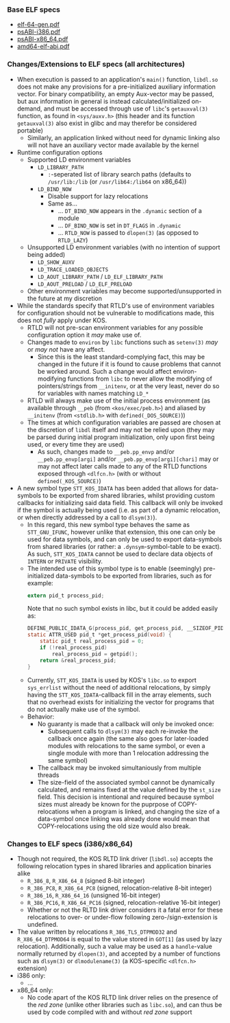 
### Base ELF specs
- [elf-64-gen.pdf](https://uclibc.org/docs/elf-64-gen.pdf)
- [psABI-i386.pdf](https://uclibc.org/docs/psABI-i386.pdf)
- [psABI-x86_64.pdf](https://uclibc.org/docs/psABI-x86_64.pdf)
- [amd64-elf-abi.pdf](https://people.freebsd.org/~obrien/amd64-elf-abi.pdf)

### Changes/Extensions to ELF specs (all architectures)
- When execution is passed to an application's `main()` function, `libdl.so` does not make any provisions for a pre-initialized auxiliary information vector. For binary compatibility, an empty Aux-vector may be passed, but aux information in general is instead calculated/initialized on-demand, and must be accessed through use of `libc`'s `getauxval(3)` function, as found in `<sys/auxv.h>` (this header and its function `getauxval(3)` also exist in glibc and may therefor be considered portable)
	- Similarly, an application linked without need for dynamic linking also will not have an auxiliary vector made available by the kernel
- Runtime configuration options
	- Supported LD environment variables
		- `LD_LIBRARY_PATH`
			- `:`-seperated list of library search paths (defaults to `/usr/lib:/lib` (or `/usr/lib64:/lib64` on x86_64))
		- `LD_BIND_NOW`
			- Disable support for lazy relocations
			- Same as...
				- ... `DT_BIND_NOW` appears in the `.dynamic` section of a module
				- ... `DF_BIND_NOW` is set in `DT_FLAGS` in `.dynamic`
				- ... `RTLD_NOW` is passed to `dlopen(3)` (as opposed to `RTLD_LAZY`)
	- Unsupported LD environment variables (with no intention of support being added)
		- `LD_SHOW_AUXV`
		- `LD_TRACE_LOADED_OBJECTS`
		- `LD_AOUT_LIBRARY_PATH` / `LD_ELF_LIBRARY_PATH`
		- `LD_AOUT_PRELOAD` / `LD_ELF_PRELOAD`
	- Other environment variables may become supported/unsupported in the future at my discretion
- While the standards specify that RTLD's use of environment variables for configuration should not be vulnerable to modifications made, this does not *fully* apply under KOS.
	- RTLD will not pre-scan environment variables for any possible configuration option it *may* make use of.
	- Changes made to `environ` by `libc` functions such as `setenv(3)` *may* or *may* *not* have any affect.
		- Since this is the least standard-complying fact, this may be changed in the future if it is found to cause problems that cannot be worked around. Such a change would affect environ-modifying functions from `libc` to never allow the modifying of pointers/strings from `__initenv`, or at the very least, never do so for variables with names matching `LD_*`
	- RTLD will always make use of the initial process environment (as available through `__peb` (from `<kos/exec/peb.h>`) and aliased by `__initenv` (from `<stdlib.h>` with `defined(_DOS_SOURCE)`))
	- The times at which configuration variables are passed are chosen at the discretion of `libdl` itself and may not be relied upon (they may be parsed during initial program initialization, only upon first being used, or every time they are used)
		- As such, changes made to `__peb.pp_envp` and/or `__peb.pp_envp[argi]` and/or `__peb.pp_envp[argi][chari]` may or may not affect later calls made to any of the RTLD functions exposed through `<dlfcn.h>` (with or without `defined(_KOS_SOURCE)`)
- A new symbol type `STT_KOS_IDATA` has been added that allows for data-symbols to be exported from shared libraries, whilst providing custom callbacks for initializing said data field. This callback will only be invoked if the symbol is actually being used (i.e. as part of a dynamic relocation, or when directly addressed by a call to `dlsym(3)`).
	- In this regard, this new symbol type behaves the same as `STT_GNU_IFUNC`, however unlike that extension, this one can only be used for data symbols, and can only be used to export data-symbols from shared libraries (or rather: a `.dynsym`-symbol-table to be exact). As such, `STT_KOS_IDATA` cannot be used to declare data objects of `INTERN` or `PRIVATE` visibility.
	- The intended use of this symbol type is to enable (seemingly) pre-initialized data-symbols to be exported from libraries, such as for example:  
	  ```c
	  extern pid_t process_pid;
	  ```
	  Note that no such symbol exists in libc, but it could be added easily as:  
	  ```c
	  DEFINE_PUBLIC_IDATA_G(process_pid, get_process_pid, __SIZEOF_PID_T__);
	  static ATTR_USED pid_t *get_process_pid(void) {
	      static pid_t real_process_pid = 0;
	      if (!real_process_pid)
	          real_process_pid = getpid();
	      return &real_process_pid;
	  }
	  ```
	- Currently, `STT_KOS_IDATA` is used by KOS's `libc.so` to export `sys_errlist` without the need of additional relocations, by simply having the `STT_KOS_IDATA`-callback fill in the array elements, such that no overhead exists for initializing the vector for programs that do not actually make use of the symbol.
	- Behavior:
		- No guaranty is made that a callback will only be invoked once:
			- Subsequent calls to `dlsym(3)` may each re-invoke the callback once again (the same also goes for later-loaded modules with relocations to the same symbol, or even a single module with more than 1 relocation addressing the same symbol)
		- The callback may be invoked simultaniously from multiple threads
		- The size-field of the associated symbol cannot be dynamically calculated, and remains fixed at the value defined by the `st_size` field. This decision is intentional and required because symbol sizes must already be known for the puprpose of COPY-relocations when a program is linked, and changing the size of a data-symbol once linking was already done would mean that COPY-relocations using the old size would also break.


### Changes to ELF specs (i386/x86_64)
- Though not required, the KOS RLTD link driver (`libdl.so`) accepts the following relocation types in shared libraries and application binaries alike
	- `R_386_8`, `R_X86_64_8` (signed 8-bit integer)
	- `R_386_PC8`, `R_X86_64_PC8` (signed, relocation-relative 8-bit integer)
	- `R_386_16`, `R_X86_64_16` (unsigned 16-bit integer)
	- `R_386_PC16`, `R_X86_64_PC16` (signed, relocation-relative 16-bit integer)
	- Whether or not the RLTD link driver considers it a fatal error for these relocations to over- or under-flow following zero-/sign-extension is undefined.
- The value written by relocations `R_386_TLS_DTPMOD32` and `R_X86_64_DTPMOD64` is equal to the value stored in `GOT[1]` (as used by lazy relocation). Additionally, such a value may be used as a `handle`-value normally returned by `dlopen(3)`, and accepted by a number of functions such as `dlsym(3)` or `dlmodulename(3)` (a KOS-specific `<dlfcn.h>` extension)
- i386 only:
	- ...
- x86_64 only:
	- No code apart of the KOS RLTD link driver relies on the presence of the *red zone* (unlike other libraries such as `libc.so`), and can thus be used by code compiled with and without *red zone* support
